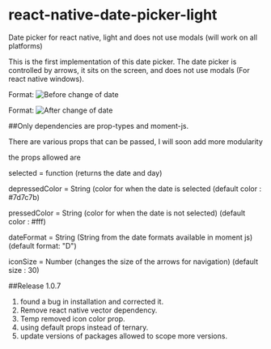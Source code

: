 # react-native-date-picker-light
Date picker for react native, light and does not use modals (will work on all platforms)


This is the first implementation of this date picker. The date picker is controlled by arrows, it sits on the screen,
and does not use modals (For react native windows).


Format: ![Before change of date](https://i.imgur.com/0t7KyZU.png)

Format: ![After change of date](https://i.imgur.com/XMpZCWH.png)


##Only dependencies are prop-types and moment-js. 


There are various props that can be passed, I will soon add more modularity

the props allowed are 

selected = function (returns the date and day)

depressedColor = String (color for when the date is selected (default color : #7d7c7b)

pressedColor = String (color for when the date is not selected) (default color : #fff)

dateFormat = String (String from the date formats available in moment js) (default format: "D")

iconSize = Number (changes the size of the arrows for navigation) (default size : 30)



##Release 1.0.7

1) found a bug in installation and corrected it.
2) Remove react native vector dependency. 
3) Temp removed icon color prop.
4) using default props instead of ternary.
5) update versions of packages allowed to scope more versions.